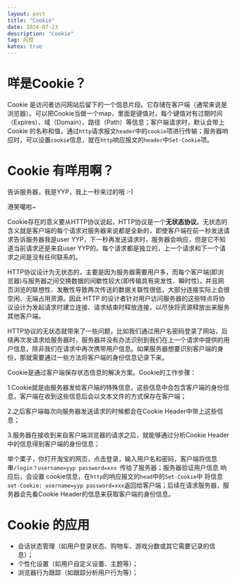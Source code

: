 ```yaml
---
layout: post
title: "Cookie"
date: 2024-07-23
description: "Cookie"
tag: 风控
katex: true
---
```


# 咩是Cookie？

Cookie 是访问者访问网站后留下的一个信息片段。它存储在客户端（通常来说是浏览器）。可以把Cookie当做一个map，里面是键值对，每个键值对有过期时间（Expires）、域（Domain）、路径（Path）等信息；客户端请求时，默认会带上Cookie 的名称和值，通过`http`请求报文`header`中的`cookie`项进行传输；服务器响应时，可以设置`cookie`信息，就在`http`响应报文的`header`中`Set-Cookie`项。

# Cookie 有咩用啊？

告诉服务器，我是YYP，我上一秒来过的哦 :-)

港笑噶啦~

Cookie存在的意义要从HTTP协议说起，HTTP协议是一个**无状态协议**。无状态的含义就是客户端的每个请求对服务器来说都是全新的，即使客户端在前一秒发送请求告诉服务器我是user YYP，下一秒再发送请求时，服务器会响应，但是它不知道当前请求还是来自user YYP的。每个请求都是独立的，上一个请求和下一个请求之间是没有任何联系的。

HTTP协议设计为无状态的，主要是因为服务器需要用户多，而每个客户端(即浏览器)与服务器之间交换数据的间歇性较大(即传输具有突发性、瞬时性)，并且网页浏览的联想性、发散性导致两次传送的数据关联性很低，大部分连接实际上会很空闲、无端占用资源。因此 HTTP 的设计者针对用户访问服务器的这些特点将协议设计为发起请求时建立连接、请求结束时释放连接，以尽快将资源释放出来服务其他客户端。

HTTP协议的无状态就带来了一些问题，比如我们通过用户名密码登录了网站，后续再次发请求给服务器时，服务器并没有办法识别到我们在上一个请求中提供的用户信息，除非我们在请求中再次携带用户信息。如果服务器想要识别客户端的身份，那就需要通过一些方法将客户端的身份信息记录下来。

 Cookie是通过客户端保存状态信息的解决方案。Cookie的工作步骤：

1.Cookie就是由服务器发给客户端的特殊信息，这些信息中会包含客户端的身份信息，客户端在收到这些信息后会以文本文件的方式保存在客户端；

2.之后客户端每次向服务器发送请求的时候都会在Cookie Header中带上这些信息；

3.服务器在接收到来自客户端浏览器的请求之后，就能够通过分析Cookie Header中的信息得到客户端的身份信息；

举个栗子，你打开淘宝的网页，点击登录，输入用户名和密码，客户端将信息串`/login？username=yyp password=xxx `传给了服务器；服务器验证用户信息 响应后，会设置 cookie信息，在`http`的响应报文的`head`中的`Set-Cookie`中 将信息`set-Cookie: username=yyp password=xxx`返回给客户端；后续在请求服务器，服务器会先看Cookie Header的信息来获取客户端的身份信息。


# Cookie 的应用

- 会话状态管理（如用户登录状态、购物车、游戏分数或其它需要记录的信息）；
- 个性化设置（如用户自定义设置、主题等）；
- 浏览器行为跟踪（如跟踪分析用户行为等）；









